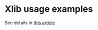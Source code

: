 # Xlib usage examples

See details in [this article](https://gavv.github.io/articles/xlib-usage-examples/)
